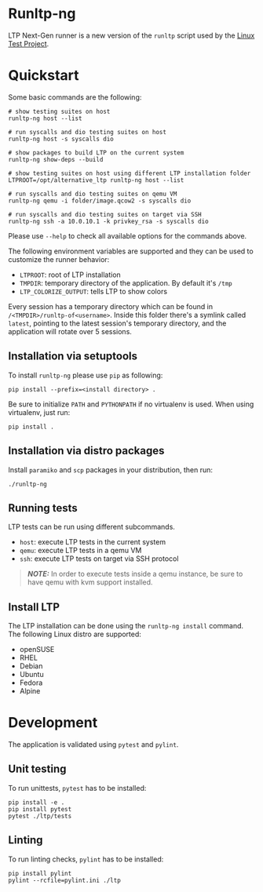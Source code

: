 Runltp-ng
=========

LTP Next-Gen runner is a new version of the `runltp` script used by the
[Linux Test Project](https://github.com/linux-test-project/ltp).

Quickstart
==========

Some basic commands are the following:

    # show testing suites on host
    runltp-ng host --list

    # run syscalls and dio testing suites on host
    runltp-ng host -s syscalls dio

    # show packages to build LTP on the current system
    runltp-ng show-deps --build

    # show testing suites on host using different LTP installation folder
    LTPROOT=/opt/alternative_ltp runltp-ng host --list

    # run syscalls and dio testing suites on qemu VM
    runltp-ng qemu -i folder/image.qcow2 -s syscalls dio

    # run syscalls and dio testing suites on target via SSH
    runltp-ng ssh -a 10.0.10.1 -k privkey_rsa -s syscalls dio

Please use `--help` to check all available options for the commands above.

The following environment variables are supported and they can be used to
customize the runner behavior:

- `LTPROOT`: root of LTP installation
- `TMPDIR`: temporary directory of the application. By default it's `/tmp`
- `LTP_COLORIZE_OUTPUT`: tells LTP to show colors

Every session has a temporary directory which can be found in
`/<TMPDIR>/runltp-of<username>`. Inside this folder there's a symlink
called `latest`, pointing to the latest session's temporary directory, and the
application will rotate over 5 sessions.

Installation via setuptools
---------------------------

To install `runltp-ng` please use `pip` as following:

    pip install --prefix=<install directory> .

Be sure to initialize `PATH` and `PYTHONPATH` if no virtualenv is used.
When using virtualenv, just run:

    pip install .

Installation via distro packages
--------------------------------

Install `paramiko` and `scp` packages in your distribution, then run:

    ./runltp-ng

Running tests
-------------

LTP tests can be run using different subcommands.

- `host`: execute LTP tests in the current system
- `qemu`: execute LTP tests in a qemu VM
- `ssh`: execute LTP tests on target via SSH protocol

> **_NOTE:_**  In order to execute tests inside a qemu instance, be sure to
> have qemu with kvm support installed.

Install LTP
-----------

The LTP installation can be done using the `runltp-ng install` command.
The following Linux distro are supported:

- openSUSE
- RHEL
- Debian
- Ubuntu
- Fedora
- Alpine

Development
===========

The application is validated using `pytest` and `pylint`.

Unit testing
------------

To run unittests, `pytest` has to be installed:

    pip install -e .
    pip install pytest
    pytest ./ltp/tests

Linting
-------

To run linting checks, `pylint` has to be installed:

    pip install pylint
    pylint --rcfile=pylint.ini ./ltp
